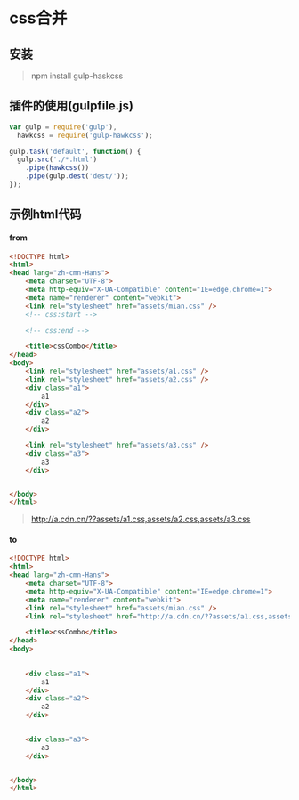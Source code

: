 # css合并

## 安装 

> npm install gulp-haskcss

## 插件的使用(gulpfile.js)
```javascript
var gulp = require('gulp'),
  hawkcss = require('gulp-hawkcss');

gulp.task('default', function() {
  gulp.src('./*.html')
    .pipe(hawkcss())
    .pipe(gulp.dest('dest/'));
});
```

## 示例html代码

> <link rel="stylesheet" href="assets/a1.css" />
> <link rel="stylesheet" href="assets/a2.css" />
> <link rel="stylesheet" href="assets/a3.css" />
#### from
```html
<!DOCTYPE html>
<html>
<head lang="zh-cmn-Hans">
    <meta charset="UTF-8">
    <meta http-equiv="X-UA-Compatible" content="IE=edge,chrome=1">
    <meta name="renderer" content="webkit">
    <link rel="stylesheet" href="assets/mian.css" />
    <!-- css:start -->

    <!-- css:end -->

    <title>cssCombo</title>
</head>
<body>
    <link rel="stylesheet" href="assets/a1.css" />
    <link rel="stylesheet" href="assets/a2.css" />
    <div class="a1">
        a1
    </div>
    <div class="a2">
        a2
    </div>

    <link rel="stylesheet" href="assets/a3.css" />
    <div class="a3">
        a3
    </div>


</body>
</html>
```
> http://a.cdn.cn/??assets/a1.css,assets/a2.css,assets/a3.css
#### to
```html
<!DOCTYPE html>
<html>
<head lang="zh-cmn-Hans">
    <meta charset="UTF-8">
    <meta http-equiv="X-UA-Compatible" content="IE=edge,chrome=1">
    <meta name="renderer" content="webkit">
    <link rel="stylesheet" href="assets/mian.css" />
    <link rel="stylesheet" href="http://a.cdn.cn/??assets/a1.css,assets/a2.css,assets/a3.css" />

    <title>cssCombo</title>
</head>
<body>
    
    
    <div class="a1">
        a1
    </div>
    <div class="a2">
        a2
    </div>

    
    <div class="a3">
        a3
    </div>


</body>
</html>
```


